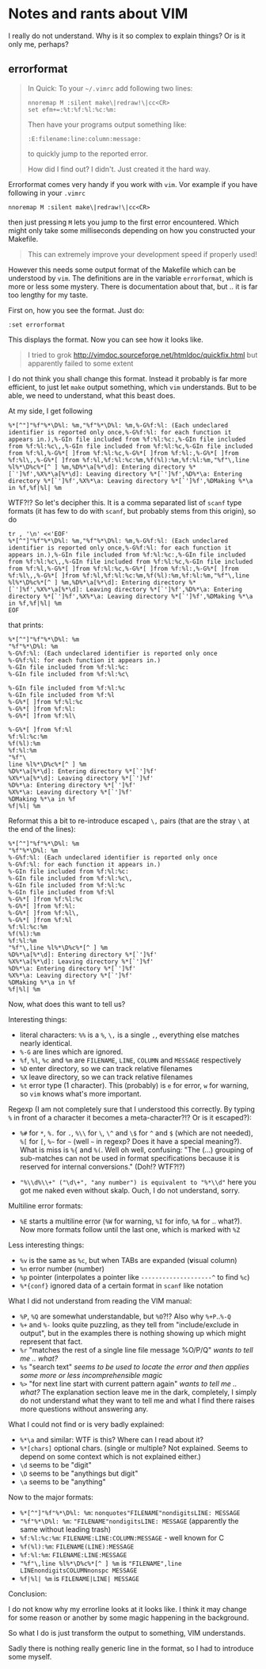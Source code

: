 # Notes and rants about VIM

I really do not understand.  Why is it so complex to explain things?  Or is it only me, perhaps?

## errorformat

> In Quick:  To your `~/.vimrc` add following two lines:
>	
>     nnoremap M :silent make\|redraw!\|cc<CR>
>     set efm+=:%t:%f:%l:%c:%m:
>
> Then have your programs output something like:
>
>     :E:filename:line:column:message:
>
> to quickly jump to the reported error.
>
> How did I find out?  I didn't.  Just created it the hard way.

Errorformat comes very handy if you work with `vim`.  Vor example if you have following in your `.vimrc`

	nnoremap M :silent make\|redraw!\|cc<CR>

then just pressing `M` lets you jump to the first error encountered.
Which might only take some milliseconds depending on how you constructed your Makefile.

> This can extremely improve your development speed if properly used!

However this needs some output format of the Makefile which can be understood by `vim`.
The definitions are in the variable `errorformat`, which is more or less some mystery.
There is documentation about that, but .. it is far too lengthy for my taste.

First on, how you see the format.  Just do:

	:set errorformat

This displays the format.  Now you can see how it looks like.

> I tried to grok http://vimdoc.sourceforge.net/htmldoc/quickfix.html but apparently failed to some extent

I do not think you shall change this format.  Instead it probably is far more efficient,
to just let `make` output something, which `vim` understands.
But to be able, we need to understand, what this beast does.

At my side, I get following

	%*[^"]"%f"%*\D%l: %m,"%f"%*\D%l: %m,%-G%f:%l: (Each undeclared identifier is reported only once,%-G%f:%l: for each function it appears in.),%-GIn file included from %f:%l:%c:,%-GIn file included from %f:%l:%c\,,%-GIn file included from %f:%l:%c,%-GIn file included from %f:%l,%-G%*[ ]from %f:%l:%c,%-G%*[ ]from %f:%l:,%-G%*[ ]from %f:%l\,,%-G%*[ ]from %f:%l,%f:%l:%c:%m,%f(%l):%m,%f:%l:%m,"%f"\,line %l%*\D%c%*[^ ] %m,%D%*\a[%*\d]: Entering directory %*[`']%f',%X%*\a[%*\d]: Leaving directory %*[`']%f',%D%*\a: Entering directory %*[`']%f',%X%*\a: Leaving directory %*[`']%f',%DMaking %*\a in %f,%f|%l| %m

WTF?!?  So let's decipher this.  It is a comma separated list of `scanf` type formats (it has few to do with `scanf`, but probably stems from this origin), so do

	tr , '\n' <<'EOF'
	%*[^"]"%f"%*\D%l: %m,"%f"%*\D%l: %m,%-G%f:%l: (Each undeclared identifier is reported only once,%-G%f:%l: for each function it appears in.),%-GIn file included from %f:%l:%c:,%-GIn file included from %f:%l:%c\,,%-GIn file included from %f:%l:%c,%-GIn file included from %f:%l,%-G%*[ ]from %f:%l:%c,%-G%*[ ]from %f:%l:,%-G%*[ ]from %f:%l\,,%-G%*[ ]from %f:%l,%f:%l:%c:%m,%f(%l):%m,%f:%l:%m,"%f"\,line %l%*\D%c%*[^ ] %m,%D%*\a[%*\d]: Entering directory %*[`']%f',%X%*\a[%*\d]: Leaving directory %*[`']%f',%D%*\a: Entering directory %*[`']%f',%X%*\a: Leaving directory %*[`']%f',%DMaking %*\a in %f,%f|%l| %m
	EOF

that prints:

	%*[^"]"%f"%*\D%l: %m
	"%f"%*\D%l: %m
	%-G%f:%l: (Each undeclared identifier is reported only once
	%-G%f:%l: for each function it appears in.)
	%-GIn file included from %f:%l:%c:
	%-GIn file included from %f:%l:%c\
	
	%-GIn file included from %f:%l:%c
	%-GIn file included from %f:%l
	%-G%*[ ]from %f:%l:%c
	%-G%*[ ]from %f:%l:
	%-G%*[ ]from %f:%l\
	
	%-G%*[ ]from %f:%l
	%f:%l:%c:%m
	%f(%l):%m
	%f:%l:%m
	"%f"\
	line %l%*\D%c%*[^ ] %m
	%D%*\a[%*\d]: Entering directory %*[`']%f'
	%X%*\a[%*\d]: Leaving directory %*[`']%f'
	%D%*\a: Entering directory %*[`']%f'
	%X%*\a: Leaving directory %*[`']%f'
	%DMaking %*\a in %f
	%f|%l| %m

Reformat this a bit to re-introduce escaped `\,` pairs (that are the stray `\` at the end of the lines):

	%*[^"]"%f"%*\D%l: %m
	"%f"%*\D%l: %m
	%-G%f:%l: (Each undeclared identifier is reported only once
	%-G%f:%l: for each function it appears in.)
	%-GIn file included from %f:%l:%c:
	%-GIn file included from %f:%l:%c\,
	%-GIn file included from %f:%l:%c
	%-GIn file included from %f:%l
	%-G%*[ ]from %f:%l:%c
	%-G%*[ ]from %f:%l:
	%-G%*[ ]from %f:%l\,
	%-G%*[ ]from %f:%l
	%f:%l:%c:%m
	%f(%l):%m
	%f:%l:%m
	"%f"\,line %l%*\D%c%*[^ ] %m
	%D%*\a[%*\d]: Entering directory %*[`']%f'
	%X%*\a[%*\d]: Leaving directory %*[`']%f'
	%D%*\a: Entering directory %*[`']%f'
	%X%*\a: Leaving directory %*[`']%f'
	%DMaking %*\a in %f
	%f|%l| %m

Now, what does this want to tell us?

Interesting things:

- literal characters: `%%` is a `%`, `\,` is a single `,`, everything else matches nearly identical.
- `%-G` are lines which are ignored.
- `%f`, `%l`, `%c` and `%m` are `FILENAME`, `LINE`, `COLUMN` and `MESSAGE` respectively
- `%D` enter directory, so we can track relative filenames
- `%X` leave directory, so we can track relative filenames
- `%t` error type (1 character).  This (probably) is `e` for error, `w` for warning, so `vim` knows what's more important.

Regexp (I am not completely sure that I understood this correctly.  By typing `%` in front of a character it becomes a meta-character?!?  Or is it escaped?):

- `%#` for `*`, `%.` for `.`, `%\\` for `\`, `\^` and `\$` for `^` and `$` (which are not needed), `%[` for `[`, `%~` for `~` (well `~` in regexp?  Does it have a special meaning?).  What is miss is `%{` and `%(`.  Well oh well, confusing: "The \(...\) grouping of sub-matches can not be used in format specifications because it is reserved for internal conversions."  (Doh!?  WTF?!?)

- `"%\\d%\\+" ("\d\+", "any number") is equivalent to "%*\\d"` here you got me naked even without skalp.  Ouch, I do not understand, sorry.

Multiline error formats:

- `%E` starts a multiline error (`%W` for warning, `%I` for info, `%A` for .. what?).  Now more formats follow until the last one, which is marked with `%Z`

Less interesting things:

- `%v` is the same as `%c`, but when TABs are expanded (**v**isual column)
- `%n` error number (number)
- `%p` pointer (interpolates a pointer like `--------------------^` to find `%c`)
- `%*{conf}` ignored data of a certain format in `scanf` like notation

What I did not understand from reading the VIM manual:

- `%P`, `%Q` are somewhat understandable, but `%O`?!?  Also why `%+P`..`%-Q`
- `%+` and `%-` looks quite puzzling, as they tell from "include/exclude in output", but in the examples there is nothing showing up which might represent that fact.
- `%r` "matches the rest of a single line file message %O/P/Q" *wants to tell me .. what?*
- `%s` "search text" *seems to be used to locate the error and then applies some more or less incomprehensible magic*
- `%>` "for next line start with current pattern again" *wants to tell me .. what?*  The explanation section leave me in the dark, completely, I simply do not understand what they want to tell me and what I find there raises more questions without answering any.

What I could not find or is very badly explained:

- `%*\a` and similar: WTF is this?  Where can I read about it?
- `%*[chars]` optional chars.  (single or multiple?  Not explained.  Seems to depend on some context which is not explained either.)
- `\d` seems to be "digit"
- `\D` seems to be "anythings but digit"
- `\a` seems to be "anything"

Now to the major formats:

- `%*[^"]"%f"%*\D%l: %m`: `nonquotes"FILENAME"nondigitsLINE: MESSAGE`
- `"%f"%*\D%l: %m`: `"FILENAME"nondigitsLINE: MESSAGE` (apparently the same without leading trash)
- `%f:%l:%c:%m`: `FILENAME:LINE:COLUMN:MESSAGE` - well known for C
- `%f(%l):%m`: `FILENAME(LINE):MESSAGE`
- `%f:%l:%m`: `FILENAME:LINE:MESSAGE`
- `"%f"\,line %l%*\D%c%*[^ ] %m` is `"FILENAME",line LINEnondigitsCOLUMNnonspc MESSAGE`
- `%f|%l| %m` is `FILENAME|LINE| MESSAGE`

Conclusion:

I do not know why my errorline looks at it looks like.  I think it may change for some reason or another by some magic happening in the background.

So what I do is just transform the output to something, VIM understands.

Sadly there is nothing really generic line in the format, so I had to introduce some myself.

